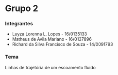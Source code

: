 # Grupo 2 #

### Integrantes ###

- Luyza Lorenna L. Lopes - 16/0135133
- Matheus de Avila Mariano - 16/0137896
- Richard da Silva Francisco de Souza - 14/0091793

### Tema ###
Linhas de trajetória de um escoamento fluido

